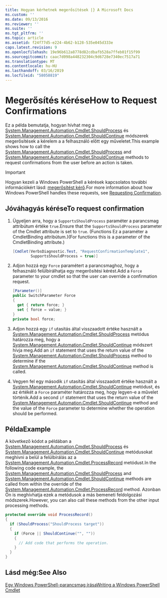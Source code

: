 ```yaml
---
title: Hogyan kérhetnek megerősítések |} A Microsoft Docs
ms.custom: ''
ms.date: 09/13/2016
ms.reviewer: ''
ms.suite: ''
ms.tgt_pltfrm: ''
ms.topic: article
ms.assetid: f24f77d5-e224-4b62-b128-535e045d333e
caps.latest.revision: 9
ms.openlocfilehash: 19e96b612a8778d82cdbafb528a7ffeb01f15f99
ms.sourcegitcommit: caac7d098a448232304c9d6728e7340ec7517a71
ms.translationtype: MT
ms.contentlocale: hu-HU
ms.lasthandoff: 03/16/2019
ms.locfileid: "58058819"
---
```

# <a name="how-to-request-confirmations"></a><span data-ttu-id="6107e-102">Megerősítés kérése</span><span class="sxs-lookup"><span data-stu-id="6107e-102">How to Request Confirmations</span></span>

<span data-ttu-id="6107e-103">Ez a példa bemutatja, hogyan hívhat meg a [System.Management.Automation.Cmdlet.ShouldProcess](/dotnet/api/System.Management.Automation.Cmdlet.ShouldProcess) és [System.Management.Automation.Cmdlet.ShouldContinue](/dotnet/api/System.Management.Automation.Cmdlet.ShouldContinue) módszerek megerősítések a kérelem a a felhasználó előtt egy műveletet.</span><span class="sxs-lookup"><span data-stu-id="6107e-103">This example shows how to call the [System.Management.Automation.Cmdlet.ShouldProcess](/dotnet/api/System.Management.Automation.Cmdlet.ShouldProcess) and [System.Management.Automation.Cmdlet.ShouldContinue](/dotnet/api/System.Management.Automation.Cmdlet.ShouldContinue) methods to request confirmations from the user before an action is taken.</span></span>

> [!IMPORTANT]
> <span data-ttu-id="6107e-104">Hogyan kezeli a Windows PowerShell a kérések kapcsolatos további információkért lásd: [megerősítést kérő](./requesting-confirmation-from-cmdlets.md).</span><span class="sxs-lookup"><span data-stu-id="6107e-104">For more information about how Windows PowerShell handles these requests, see [Requesting Confirmation](./requesting-confirmation-from-cmdlets.md).</span></span>

## <a name="to-request-confirmation"></a><span data-ttu-id="6107e-105">Jóváhagyás kérése</span><span class="sxs-lookup"><span data-stu-id="6107e-105">To request confirmation</span></span>

1. <span data-ttu-id="6107e-106">Ügyeljen arra, hogy a `SupportsShouldProcess` paraméter a parancsmag attribútum értéke `true`.</span><span class="sxs-lookup"><span data-stu-id="6107e-106">Ensure that the `SupportsShouldProcess` parameter of the Cmdlet attribute is set to `true`.</span></span> <span data-ttu-id="6107e-107">(Functions Ez a paraméter a CmdletBinding attribútum.)</span><span class="sxs-lookup"><span data-stu-id="6107e-107">(For functions this is a parameter of the CmdletBinding attribute.)</span></span>

    ```csharp
    [Cmdlet(VerbsDiagnostic.Test, "RequestConfirmationTemplate1",
            SupportsShouldProcess = true)]
    ```

2. <span data-ttu-id="6107e-108">Adjon hozzá egy `Force` paramétert a parancsmaghoz, hogy a felhasználó felülbírálhatja egy megerősítési kérést.</span><span class="sxs-lookup"><span data-stu-id="6107e-108">Add a `Force` parameter to your cmdlet so that the user can override a confirmation request.</span></span>

    ```csharp
    [Parameter()]
    public SwitchParameter Force
    {
      get { return force; }
      set { force = value; }
    }
    private bool force;
    ```

3. <span data-ttu-id="6107e-109">Adjon hozzá egy `if` utasítás által visszaadott értéke használt a [System.Management.Automation.Cmdlet.ShouldProcess](/dotnet/api/System.Management.Automation.Cmdlet.ShouldProcess) metódus határozza meg, hogy a [System.Management.Automation.Cmdlet.ShouldContinue](/dotnet/api/System.Management.Automation.Cmdlet.ShouldContinue) módszert hívja meg.</span><span class="sxs-lookup"><span data-stu-id="6107e-109">Add an `if` statement that uses the return value of the [System.Management.Automation.Cmdlet.ShouldProcess](/dotnet/api/System.Management.Automation.Cmdlet.ShouldProcess) method to determine if the [System.Management.Automation.Cmdlet.ShouldContinue](/dotnet/api/System.Management.Automation.Cmdlet.ShouldContinue) method is called.</span></span>

4. <span data-ttu-id="6107e-110">Vegyen fel egy második `if` utasítás által visszaadott értéke használt a [System.Management.Automation.Cmdlet.ShouldContinue](/dotnet/api/System.Management.Automation.Cmdlet.ShouldContinue) metódust, és az értékét a `Force` paraméter határozza meg, hogy legyen-e a művelet történik.</span><span class="sxs-lookup"><span data-stu-id="6107e-110">Add a second `if` statement that uses the return value of the [System.Management.Automation.Cmdlet.ShouldContinue](/dotnet/api/System.Management.Automation.Cmdlet.ShouldContinue) method and the value of the `Force` parameter to determine whether the operation should be performed.</span></span>

## <a name="example"></a><span data-ttu-id="6107e-111">Példa</span><span class="sxs-lookup"><span data-stu-id="6107e-111">Example</span></span>

<span data-ttu-id="6107e-112">A következő kódot a példában a [System.Management.Automation.Cmdlet.ShouldProcess](/dotnet/api/System.Management.Automation.Cmdlet.ShouldProcess) és [System.Management.Automation.Cmdlet.ShouldContinue](/dotnet/api/System.Management.Automation.Cmdlet.ShouldContinue) metódusokat meghívni a belül a felülbírálás az a [System.Management.Automation.Cmdlet.ProcessRecord](/dotnet/api/System.Management.Automation.Cmdlet.ProcessRecord) metódust.</span><span class="sxs-lookup"><span data-stu-id="6107e-112">In the following code example, the [System.Management.Automation.Cmdlet.ShouldProcess](/dotnet/api/System.Management.Automation.Cmdlet.ShouldProcess) and [System.Management.Automation.Cmdlet.ShouldContinue](/dotnet/api/System.Management.Automation.Cmdlet.ShouldContinue) methods are called from within the override of the [System.Management.Automation.Cmdlet.ProcessRecord](/dotnet/api/System.Management.Automation.Cmdlet.ProcessRecord) method.</span></span> <span data-ttu-id="6107e-113">Azonban Ön is meghívhatja ezek a metódusok a más bemeneti feldolgozási módszerek.</span><span class="sxs-lookup"><span data-stu-id="6107e-113">However, you can also call these methods from the other input processing methods.</span></span>

```csharp
protected override void ProcessRecord()
{
  if (ShouldProcess("ShouldProcess target"))
  {
    if (Force || ShouldContinue("", ""))
    {
      // Add code that performs the operation.
    }
  }
}
```

## <a name="see-also"></a><span data-ttu-id="6107e-114">Lásd még:</span><span class="sxs-lookup"><span data-stu-id="6107e-114">See Also</span></span>

[<span data-ttu-id="6107e-115">Egy Windows PowerShell-parancsmag írása</span><span class="sxs-lookup"><span data-stu-id="6107e-115">Writing a Windows PowerShell Cmdlet</span></span>](./writing-a-windows-powershell-cmdlet.md)
